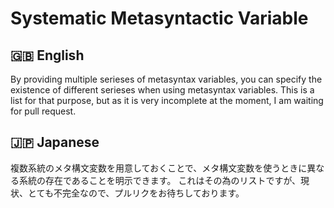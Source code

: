 # Systematic Metasyntactic Variable

## 🇬🇧 English

By providing multiple serieses of metasyntax variables, you can specify the existence of different serieses when using metasyntax variables.
This is a list for that purpose, but as it is very incomplete at the moment, I am waiting for pull request.

## 🇯🇵 Japanese

複数系統のメタ構文変数を用意しておくことで、メタ構文変数を使うときに異なる系統の存在であることを明示できます。
これはその為のリストですが、現状、とても不完全なので、プルリクをお待ちしております。
